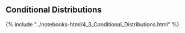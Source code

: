 Conditional Distributions
------

{% include "../notebooks-html/4_3_Conditional_Distributions.html" %}

